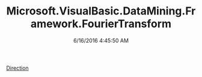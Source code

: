 ﻿---
title: Microsoft.VisualBasic.DataMining.Framework.FourierTransform
date: 6/16/2016 4:45:50 AM
---

[Direction](T-Microsoft.VisualBasic.DataMining.Framework.FourierTransform.Direction.html)
